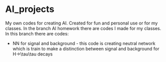 # AI_projects
My own codes for creating AI. Created for fun and personal use or for my classes.
In the branch AI homework there are codes I made for my classes. In this branch there are codes:
  - NN for signal and background - this code is creating neutral network which is train to make a distinction between signal and background for H->\tau\tau decays
